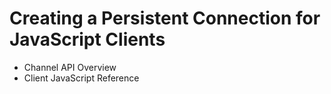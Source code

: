 # Creating a Persistent Connection for JavaScript Clients

* Channel API Overview
* Client JavaScript Reference